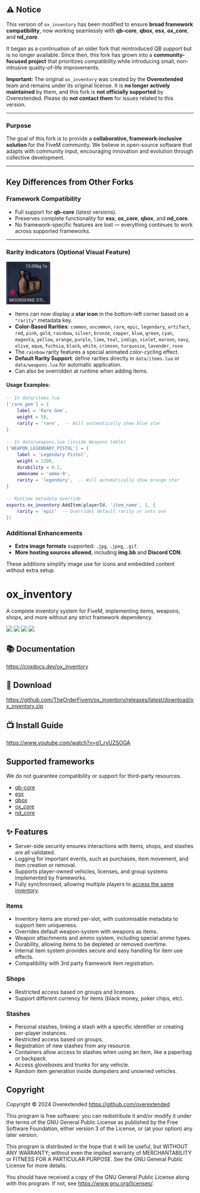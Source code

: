 ## ⚠️ Notice

This version of `ox_inventory` has been modified to ensure **broad framework compatibility**, now working seamlessly with **qb-core**, **qbox**, **esx**, **ox_core**, and **nd_core**.

It began as a continuation of an older fork that reintroduced QB support but is no longer available. Since then, this fork has grown into a **community-focused project** that prioritizes compatibility while introducing small, non-intrusive quality-of-life improvements.

**Important:**
The original `ox_inventory` was created by the **Overextended** team and remains under its original license. It is **no longer actively maintained** by them, and this fork is **not officially supported** by Overextended.
Please do **not contact them** for issues related to this version.

---

### Purpose

The goal of this fork is to provide a **collaborative, framework-inclusive solution** for the FiveM community. We believe in open-source software that adapts with community input, encouraging innovation and evolution through collective development.

---

## Key Differences from Other Forks

### Framework Compatibility

* Full support for **qb-core** (latest versions).
* Preserves complete functionality for **esx**, **ox_core**, **qbox**, and **nd_core**.
* No framework-specific features are lost — everything continues to work across supported frameworks.

---

### Rarity Indicators (Optional Visual Feature)

![Rarity System Demo](rarity.gif)

* Items can now display a **star icon** in the bottom-left corner based on a `"rarity"` metadata key.
* **Color-Based Rarities**: `common`, `uncommon`, `rare`, `epic`, `legendary`, `artifact`, `red`, `pink`, `gold`, `rainbow`, `silver`, `bronze`, `copper`, `blue`, `green`, `cyan`, `magenta`, `yellow`, `orange`, `purple`, `lime`, `teal`, `indigo`, `violet`, `maroon`, `navy`, `olive`, `aqua`, `fuchsia`, `black`, `white`, `crimson`, `turquoise`, `lavender`, `rose`
* The `rainbow` rarity features a special animated color-cycling effect.
* **Default Rarity Support**: define rarities directly in `data/items.lua` or `data/weapons.lua` for automatic application.
* Can also be overridden at runtime when adding items.

#### Usage Examples:
```lua
-- In data/items.lua
['rare_gem'] = {
    label = 'Rare Gem',
    weight = 50,
    rarity = 'rare',  -- Will automatically show blue star
}

-- In data/weapons.lua (inside Weapons table)
['WEAPON_LEGENDARY_PISTOL'] = {
    label = 'Legendary Pistol',
    weight = 1200,
    durability = 0.2,
    ammoname = 'ammo-9',
    rarity = 'legendary',  -- Will automatically show orange star
}

-- Runtime metadata override
exports.ox_inventory:AddItem(playerId, 'item_name', 1, {
    rarity = 'epic'  -- Overrides default rarity or sets one
})
```

### Additional Enhancements

* **Extra image formats** supported: `.jpg`, `.jpeg`, `.gif`.
* **More hosting sources allowed**, including **img.bb** and **Discord CDN**.

These additions simplify image use for icons and embedded content without extra setup.

# ox_inventory

A complete inventory system for FiveM, implementing items, weapons, shops, and more without any strict framework dependency.

![](https://img.shields.io/github/downloads/TheOrderFivem/ox_inventory/total?logo=github)
![](https://img.shields.io/github/downloads/TheOrderFivem/ox_inventory/latest/total?logo=github)
![](https://img.shields.io/github/contributors/TheOrderFivem/ox_inventory?logo=github)
![](https://img.shields.io/github/v/release/TheOrderFivem/ox_inventory?logo=github)

## 📚 Documentation

https://coxdocs.dev/ox_inventory

## 💾 Download

https://github.com/TheOrderFivem/ox_inventory/releases/latest/download/ox_inventory.zip

## 📺 Install Guide
https://www.youtube.com/watch?v=g1_ryUZSOGA

## Supported frameworks

We do not guarantee compatibility or support for third-party resources.

- [qb-core](https://github.com/qbcore-framework/qb-core)
- [esx](https://github.com/esx-framework/esx_core)
- [qbox](https://github.com/Qbox-project/qbx_core)
- [ox_core](https://github.com/communityox/ox_core)
- [nd_core](https://github.com/ND-Framework/ND_Core)

## ✨ Features

- Server-side security ensures interactions with items, shops, and stashes are all validated.
- Logging for important events, such as purchases, item movement, and item creation or removal.
- Supports player-owned vehicles, licenses, and group systems implemented by frameworks.
- Fully synchronised, allowing multiple players to [access the same inventory](https://user-images.githubusercontent.com/65407488/230926091-c0033732-d293-48c9-9d62-6f6ae0a8a488.mp4).

### Items

- Inventory items are stored per-slot, with customisable metadata to support item uniqueness.
- Overrides default weapon-system with weapons as items.
- Weapon attachments and ammo system, including special ammo types.
- Durability, allowing items to be depleted or removed overtime.
- Internal item system provides secure and easy handling for item use effects.
- Compatibility with 3rd party framework item registration.

### Shops

- Restricted access based on groups and licenses.
- Support different currency for items (black money, poker chips, etc).

### Stashes

- Personal stashes, linking a stash with a specific identifier or creating per-player instances.
- Restricted access based on groups.
- Registration of new stashes from any resource.
- Containers allow access to stashes when using an item, like a paperbag or backpack.
- Access gloveboxes and trunks for any vehicle.
- Random item generation inside dumpsters and unowned vehicles.

## Copyright

Copyright © 2024 Overextended <https://github.com/overextended>

This program is free software: you can redistribute it and/or modify it under the terms of the GNU General Public License as published by the Free Software Foundation, either version 3 of the License, or (at your option) any later version.

This program is distributed in the hope that it will be useful, but WITHOUT ANY WARRANTY; without even the implied warranty of MERCHANTABILITY or FITNESS FOR A PARTICULAR PURPOSE. See the GNU General Public License for more details.

You should have received a copy of the GNU General Public License along with this program. If not, see <https://www.gnu.org/licenses/>.
